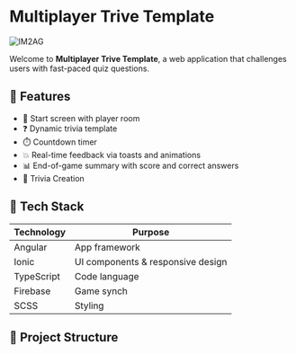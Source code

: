 # Multiplayer Trive Template

![IM2AG](https://img.shields.io/badge/IM2AG-Seal%20of%20Quality-blue)

Welcome to **Multiplayer Trive Template**, a web application that challenges users with fast-paced quiz questions.

## 🧠 Features

- 🏁 Start screen with player room
- ❓ Dynamic trivia template
- ⏱️ Countdown timer
- 💥 Real-time feedback via toasts and animations
- 📊 End-of-game summary with score and correct answers
- 🎨 Trivia Creation

## 🚀 Tech Stack

| Technology | Purpose                           |
| ---------- | --------------------------------- |
| Angular    | App framework                     |
| Ionic      | UI components & responsive design |
| TypeScript | Code language                     |
| Firebase   | Game synch                        |
| SCSS       | Styling                           |

## 📁 Project Structure
